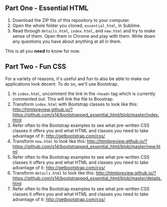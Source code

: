 ## Part One - Essential HTML

 1. Download the ZIP file of this repository to your computer.
 1. Open the whole folder you cloned, `essential_html`, in Sublime.
 1. Read through `details.html`, `index.html`, and `new.html` and try to make sense of them. Open them in Chrome and play with them. Write down any questions you have about anything at all in them.

This is all you **need** to know for now.

## Part Two - Fun CSS

For a variety of reasons, it's useful and fun to also be able to make our applications look decent. To do so, we'll use Bootstrap.

 1. In `index.html`, uncomment the link in the `<head>` tag which is currently commented out. This will link the file to Boostrap.
 1. Transform `index.html` with Bootstrap classes to look like this: http://htmlpreview.github.io/?https://github.com/s14/bootstrapped_essential_html/blob/master/index.html
 1. Refer often to the Bootstrap examples to see what pre-written CSS classes it offers you and what HTML and classes you need to take advantage of it: http://getbootstrap.com/css/
 1. Transform `new.html` to look like this: http://htmlpreview.github.io/?https://github.com/s14/bootstrapped_essential_html/blob/master/new.html
 1. Refer often to the Bootstrap examples to see what pre-written CSS classes it offers you and what HTML and classes you need to take advantage of it: http://getbootstrap.com/css/
 1. Transform `details.html` to look like this: http://htmlpreview.github.io/?https://github.com/s14/bootstrapped_essential_html/blob/master/details.html
 1. Refer often to the Bootstrap examples to see what pre-written CSS classes it offers you and what HTML and classes you need to take advantage of it: http://getbootstrap.com/css/

